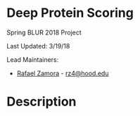 # Deep Protein Scoring

Spring BLUR 2018 Project

Last Updated: 3/19/18

Lead Maintainers:

- [Rafael Zamora](https://github.com/rz4) - rz4@hood.edu

# Description
